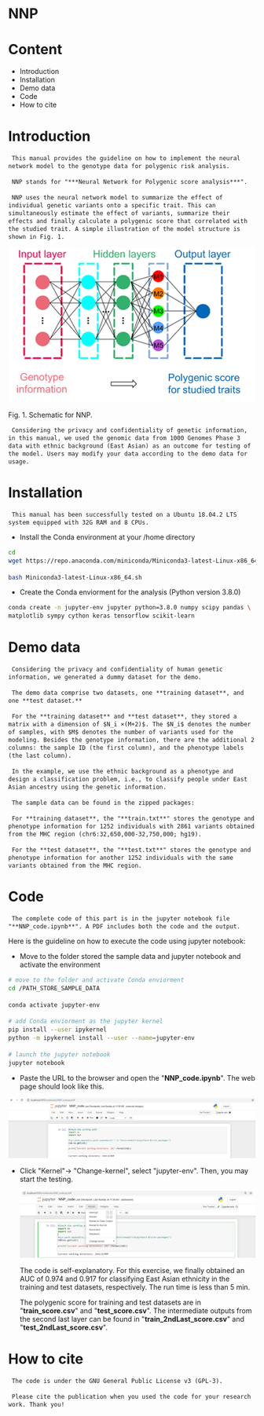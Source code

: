 # NNP

# Content

- Introduction
- Installation
- Demo data
- Code
- How to cite

# Introduction

     This manual provides the guideline on how to implement the neural network model to the genotype data for polygenic risk analysis.

     NNP stands for "***Neural Network for Polygenic score analysis***".

     NNP uses the neural network model to summarize the effect of individual genetic variants onto a specific trait. This can simultaneously estimate the effect of variants, summarize their effects and finally calculate a polygenic score that correlated with the studied trait. A simple illustration of the model structure is shown in Fig. 1.

![Untitled](./Readme/Pic3.png)

Fig. 1. Schematic for NNP. 

     Considering the privacy and confidentiality of genetic information, in this manual, we used the genomic data from 1000 Genomes Phase 3 data with ethnic background (East Asian) as an outcome for testing of the model. Users may modify your data according to the demo data for usage.

# Installation

     This manual has been successfully tested on a Ubuntu 18.04.2 LTS system equipped with 32G RAM and 8 CPUs.

- Install the Conda environment at your /home directory

```bash
cd 
wget https://repo.anaconda.com/miniconda/Miniconda3-latest-Linux-x86_64.sh

bash Miniconda3-latest-Linux-x86_64.sh
```

- Create the Conda enviorment for the analysis (Python version 3.8.0)

```bash
conda create -n jupyter-env jupyter python=3.8.0 numpy scipy pandas \
matplotlib sympy cython keras tensorflow scikit-learn
```

# Demo data

     Considering the privacy and confidentiality of human genetic information, we generated a dummy dataset for the demo.

     The demo data comprise two datasets, one **training dataset**, and one **test dataset.**

     For the **training dataset** and **test dataset**, they stored a matrix with a dimension of $N_i ×(M+2)$. The $N_i$ denotes the number of samples, with $M$ denotes the number of variants used for the modeling. Besides the genotype information, there are the additional 2 columns: the sample ID (the first column), and the phenotype labels (the last column). 

     In the example, we use the ethnic background as a phenotype and design a classification problem, i.e., to classify people under East Asian ancestry using the genetic information.

     The sample data can be found in the zipped packages:

     For **training dataset**, the "**train.txt**" stores the genotype and phenotype information for 1252 individuals with 2861 variants obtained from the MHC region (chr6:32,650,000-32,750,000; hg19).

     For the **test dataset**, the "**test.txt**" stores the genotype and phenotype information for another 1252 individuals with the same variants obtained from the MHC region.

# Code

     The complete code of this part is in the jupyter notebook file "**NNP_code.ipynb**". A PDF includes both the code and the output.

Here is the guideline on how to execute the code using jupyter notebook:

- Move to the folder stored the sample data and jupyter notebook and activate the environment

```bash
# move to the folder and activate Conda enviorment
cd /PATH_STORE_SAMPLE_DATA

conda activate jupyter-env

# add Conda enviorment as the jupyter kernel
pip install --user ipykernel
python -m ipykernel install --user --name=jupyter-env

# launch the jupyter notebook
jupyter notebook
```

- Paste the URL to the browser and open the "**NNP_code.ipynb**".  The web page should look like this.

![Untitled](./Readme/Pic1.png)

- Click "Kernel"→ "Change-kernel", select "jupyter-env". Then, you may start the testing.
    
    ![Untitled](./Readme/Pic2.png)
    

     The code is self-explanatory. For this exercise, we finally obtained an AUC of 0.974 and 0.917 for classifying East Asian ethnicity in the training and test datasets, respectively. The run time is less than 5 min.

     The polygenic score for training and test datasets are in "**train_score.csv**" and "**test_score.csv**". The intermediate outputs from the second last layer can be found in "**train_2ndLast_score.csv**" and "**test_2ndLast_score.csv**".

# How to cite

     The code is under the GNU General Public License v3 (GPL-3). 

     Please cite the publication when you used the code for your research work. Thank you!
